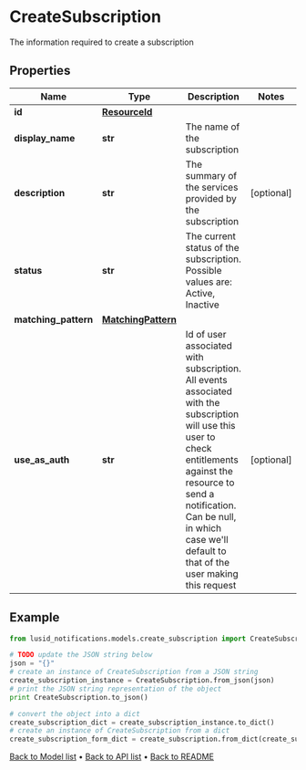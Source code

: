 # CreateSubscription

The information required to create a subscription

## Properties
Name | Type | Description | Notes
------------ | ------------- | ------------- | -------------
**id** | [**ResourceId**](ResourceId.md) |  | 
**display_name** | **str** | The name of the subscription | 
**description** | **str** | The summary of the services provided by the subscription | [optional] 
**status** | **str** | The current status of the subscription. Possible values are: Active, Inactive | 
**matching_pattern** | [**MatchingPattern**](MatchingPattern.md) |  | 
**use_as_auth** | **str** | Id of user associated with subscription. All events associated with   the subscription will use this user to check entitlements against   the resource to send a notification. Can be null, in which case   we&#39;ll default to that of the user making this request | [optional] 

## Example

```python
from lusid_notifications.models.create_subscription import CreateSubscription

# TODO update the JSON string below
json = "{}"
# create an instance of CreateSubscription from a JSON string
create_subscription_instance = CreateSubscription.from_json(json)
# print the JSON string representation of the object
print CreateSubscription.to_json()

# convert the object into a dict
create_subscription_dict = create_subscription_instance.to_dict()
# create an instance of CreateSubscription from a dict
create_subscription_form_dict = create_subscription.from_dict(create_subscription_dict)
```
[Back to Model list](../README.md#documentation-for-models) &#8226; [Back to API list](../README.md#documentation-for-api-endpoints) &#8226; [Back to README](../README.md)



